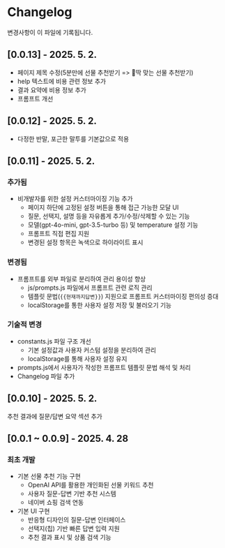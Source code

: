 # Changelog

변경사항이 이 파일에 기록됩니다.

## [0.0.13] - 2025. 5. 2.

- 페이지 제목 수정(5분만에 선물 추천받기 => 🎁딱 맞는 선물 추천받기)
- help 텍스트에 비용 관련 정보 추가
- 결과 요약에 비용 정보 추가
- 프롬프트 개선

## [0.0.12] - 2025. 5. 2.

- 다정한 반말, 포근한 말투를 기본값으로 적용

## [0.0.11] - 2025. 5. 2.

### 추가됨

- 비개발자를 위한 설정 커스터마이징 기능 추가
  - 페이지 하단에 고정된 설정 버튼을 통해 접근 가능한 모달 UI
  - 질문, 선택지, 설명 등을 자유롭게 추가/수정/삭제할 수 있는 기능
  - 모델(gpt-4o-mini, gpt-3.5-turbo 등) 및 temperature 설정 기능
  - 프롬프트 직접 편집 지원
  - 변경된 설정 항목은 녹색으로 하이라이트 표시

### 변경됨

- 프롬프트를 외부 파일로 분리하여 관리 용이성 향상
  - js/prompts.js 파일에서 프롬프트 관련 로직 관리
  - 템플릿 문법(`{{현재까지답변}}`) 지원으로 프롬프트 커스터마이징 편의성 증대
  - localStorage를 통한 사용자 설정 저장 및 불러오기 기능

### 기술적 변경

- constants.js 파일 구조 개선
  - 기본 설정값과 사용자 커스텀 설정을 분리하여 관리
  - localStorage를 통해 사용자 설정 유지
- prompts.js에서 사용자가 작성한 프롬프트 템플릿 문법 해석 및 처리
- Changelog 파일 추가

## [0.0.10] - 2025. 5. 2.

추천 결과에 질문/답변 요약 섹션 추가

## [0.0.1 ~ 0.0.9] - 2025. 4. 28

### 최초 개발

- 기본 선물 추천 기능 구현
  - OpenAI API를 활용한 개인화된 선물 키워드 추천
  - 사용자 질문-답변 기반 추천 시스템
  - 네이버 쇼핑 검색 연동
- 기본 UI 구현
  - 반응형 디자인의 질문-답변 인터페이스
  - 선택지(칩) 기반 빠른 답변 입력 지원
  - 추천 결과 표시 및 상품 검색 기능
